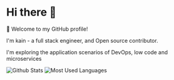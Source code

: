 # Hi there 👋

🎉 Welcome to my GitHub profile!

I'm kain - a full stack engineer, and Open source contributor.

I'm exploring the application scenarios of DevOps, low code and microservices

![Github Stats](https://github-readme-stats.vercel.app/api?username=kainonly&show_icons=true)
![Most Used Languages](https://github-readme-stats.vercel.app/api/top-langs/?username=kainonly&layout=compact)
